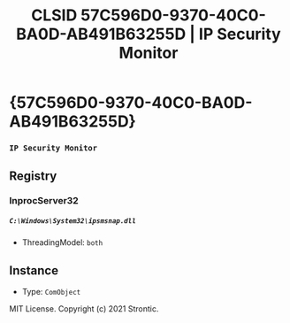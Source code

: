 ﻿---
title: "CLSID 57C596D0-9370-40C0-BA0D-AB491B63255D | IP Security Monitor"
excerpt: What is COM-Object CLSID 57C596D0-9370-40C0-BA0D-AB491B63255D?
---

# {57C596D0-9370-40C0-BA0D-AB491B63255D}

### `IP Security Monitor`

## Registry


### InprocServer32

##### `C:\Windows\System32\ipsmsnap.dll`
* ThreadingModel: `both`

## Instance

* Type: `ComObject`

MIT License. Copyright (c) 2021 Strontic.


